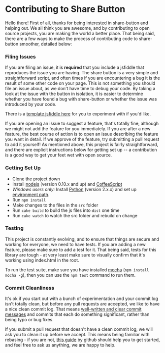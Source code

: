 # Contributing to Share Button

Hello there! First of all, thanks for being interested in share-button and helping out. We all think you are awesome, and by contributing to open source projects, you are making the world a better place. That being said, there are a few ways to make the process of contributing code to share-button smoother, detailed below:

### Filing Issues

If you are filing an issue, it is **required** that you include a jsfiddle that reproduces the issue you are having. The share button is a very simple and straightforward script, and often times if you are encountering a bug it is the result of some other code on your page. This is not something you should file an issue about, as we don't have time to debug your code. By taking a look at the issue with the button in isolation, it is easier to determine whether you have found a bug with share-button or whether the issue was introduced by your code.

There is a [template jsfiddle here](http://jsfiddle.net/95cVL/) for you to experiment with if you'd like.

If you are opening an issue to suggest a feature, that's totally fine, although we might not add the feature for you immediately. If you are after a new feature, the best course of action is to open an issue describing the feature you want in detail. If we approve of the feature, try submitting a pull request to add it yourself! As mentioned above, this project is fairly straightforward, and there are explicit instructions below for getting set up -- a contribution is a good way to get your feet wet with open source.

### Getting Set Up

- Clone the project down
- Install [nodejs](http://nodejs.org) (version 0.10.x and up) and [CoffeeScript](http://coffeescript.org/#installation)
- *Windows users only:* Install [Python](https://wiki.python.org/moin/BeginnersGuide/Download) (version 2.x.x) and set up [environment path](http://stackoverflow.com/a/6318188/1308734).
- Run `npm install`
- Make changes to the files in the `src` folder
- Run `cake build` to build the js files into `dist` one time
- Run `cake watch` to watch the src folder and rebuild on change

### Testing

This project is constantly evolving, and to ensure that things are secure and working for everyone, we need to have tests. If you are adding a new feature, please make sure to add a test for it. That being said, tests for this library are tough - at very least make sure to visually confirm that it's working using index.html in the root.

To run the test suite, make sure you have installed [mocha](http://visionmedia.github.io/mocha/) (`npm install mocha -g`), then you can use the `npm test` command to run them.

### Commit Cleanliness

It's ok if you start out with a bunch of experimentation and your commit log isn't totally clean, but before any pull requests are accepted, we like to have a nice clean commit log. That means [well-written and clear commit messages](http://tbaggery.com/2008/04/19/a-note-about-git-commit-messages.html) and commits that each do something significant, rather than being typo or bug fixes.

If you submit a pull request that doesn't have a clean commit log, we will ask you to clean it up before we accept. This means being familiar with rebasing - if you are not, [this guide](https://help.github.com/articles/interactive-rebase) by github should help you to get started, and feel free to ask us anything, we are happy to help.
